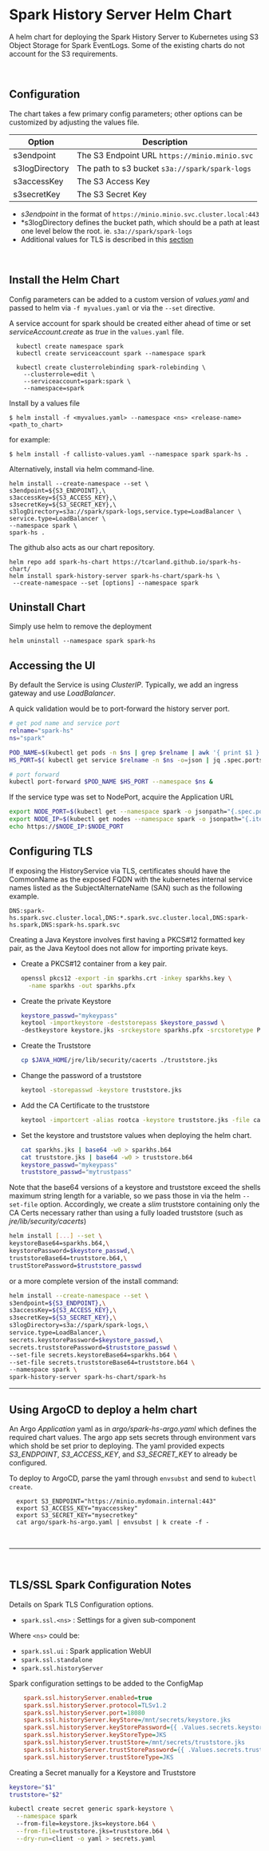 Spark History Server Helm Chart
===============================

 A helm chart for deploying the Spark History Server to Kubernetes 
using S3 Object Storage for Spark EventLogs. Some of the existing 
charts do not account for the S3 requirements.

<br>

## Configuration

The chart takes a few primary config parameters; other options 
can be customized by adjusting the values file.

|     Option     | Description |
| -------------- | ----------- |
|  s3endpoint    | The S3 Endpoint URL   `https://minio.minio.svc` |
| s3logDirectory | The path to s3 bucket `s3a://spark/spark-logs` |
|  s3accessKey   | The S3 Access Key |
|  s3secretKey   | The S3 Secret Key |

- *s3endpoint* in the format of `https://minio.minio.svc.cluster.local:443`
- *s3logDirectory defines the bucket path, which should be a path at 
  least one level below the root. ie. `s3a://spark/spark-logs`
- Additional values for TLS is described in this [section](#configuring-tls)

<br>

## Install the Helm Chart

Config parameters can be added to a custom version of *values.yaml* and 
passed to helm via `-f myvalues.yaml` or via the `--set` directive.

A service account for spark should be created either ahead of time or set
*serviceAccount.create* as *true* in the `values.yaml` file.
```
  kubectl create namespace spark
  kubectl create serviceaccount spark --namespace spark

  kubectl create clusterrolebinding spark-rolebinding \
    --clusterrole=edit \
    --serviceaccount=spark:spark \
    --namespace=spark
```

Install by a values file
```
$ helm install -f <myvalues.yaml> --namespace <ns> <release-name> <path_to_chart>
```

for example:
```
$ helm install -f callisto-values.yaml --namespace spark spark-hs .
```

Alternatively, install via helm command-line.
```
helm install --create-namespace --set \
s3endpoint=${S3_ENDPOINT},\
s3accessKey=${S3_ACCESS_KEY},\
s3secretKey=${S3_SECRET_KEY},\
s3logDirectory=s3a://spark/spark-logs,service.type=LoadBalancer \
service.type=LoadBalancer \
--namespace spark \
spark-hs .
```

The github also acts as our chart repository.
```
helm repo add spark-hs-chart https://tcarland.github.io/spark-hs-chart/
helm install spark-history-server spark-hs-chart/spark-hs \
 --create-namespace --set [options] --namespace spark
```

## Uninstall Chart

Simply use helm to remove the deployment
```
helm uninstall --namespace spark spark-hs
```


## Accessing the UI

By default the Service is using *ClusterIP*. Typically, we add an ingress 
gateway and use *LoadBalancer*. 

A quick validation would be to port-forward the history server port.
```bash
# get pod name and service port
relname="spark-hs"
ns="spark"

POD_NAME=$(kubectl get pods -n $ns | grep $relname | awk '{ print $1 }')
HS_PORT=$( kubectl get service $relname -n $ns -o=json | jq .spec.ports[0].port )

# port forward
kubectl port-forward $POD_NAME $HS_PORT --namespace $ns &
```

If the service type was set to NodePort, acquire the Application URL
```bash
export NODE_PORT=$(kubectl get --namespace spark -o jsonpath="{.spec.ports[0].nodePort}" services spark-hs)
export NODE_IP=$(kubectl get nodes --namespace spark -o jsonpath="{.items[0].status.addresses[0].address}")
echo https://$NODE_IP:$NODE_PORT
```


## Configuring TLS

If exposing the HistoryService via TLS, certificates should have the 
CommonName as the exposed FQDN with the kubernetes internal service 
names listed as the SubjectAlternateName (SAN) such as the following
example.
```
DNS:spark-hs.spark.svc.cluster.local,DNS:*.spark.svc.cluster.local,DNS:spark-hs.spark,DNS:spark-hs.spark.svc
```

Creating a Java Keystore involves first having a PKCS#12 formatted key pair, as 
the Java Keytool does not allow for importing private keys.

- Create a PKCS#12 container from a key pair.
  ```sh
  openssl pkcs12 -export -in sparkhs.crt -inkey sparkhs.key \
    -name sparkhs -out sparkhs.pfx
  ```

- Create the private Keystore
  ```sh
  keystore_passwd="mykeypass"
  keytool -importkeystore -deststorepass $keystore_passwd \
  -destkeystore keystore.jks -srckeystore sparkhs.pfx -srcstoretype PKCS12
  ```

- Create the Truststore
  ```sh
  cp $JAVA_HOME/jre/lib/security/cacerts ./truststore.jks
  ```

- Change the password of a truststore
  ```sh
  keytool -storepasswd -keystore truststore.jks
  ```

- Add the CA Certificate to the truststore
  ```sh
  keytool -importcert -alias rootca -keystore truststore.jks -file ca.crt
  ```

- Set the keystore and truststore values when deploying the helm chart.
  ```sh
  cat sparkhs.jks | base64 -w0 > sparkhs.b64
  cat truststore.jks | base64 -w0 > truststore.b64
  keystore_passwd="mykeypass"
  truststore_passwd="mytrustpass"
  ```

Note that the base64 versions of a keystore and truststore exceed 
the shells maximum string length for a variable, so we pass those 
in via the helm `--set-file` option. Accordingly, we create a *slim* 
truststore containing only the CA Certs necessary rather than
using a fully loaded truststore (such as *jre/lib/security/cacerts*)
```sh
helm install [...] --set \
keystoreBase64=sparkhs.b64,\
keystorePassword=$keystore_passwd,\
truststoreBase64=truststore.b64,\
trustStorePassword=$truststore_passwd
```

or a more complete version of the install command:
```sh
helm install --create-namespace --set \
s3endpoint=${S3_ENDPOINT},\
s3accessKey=${S3_ACCESS_KEY},\
s3secretKey=${S3_SECRET_KEY},\
s3logDirectory=s3a://spark/spark-logs,\
service.type=LoadBalancer,\
secrets.keystorePassword=$keystore_passwd,\
secrets.truststorePassword=$truststore_passwd \
--set-file secrets.keystoreBase64=sparkhs.b64 \
--set-file secrets.truststoreBase64=truststore.b64 \
--namespace spark \
spark-history-server spark-hs-chart/spark-hs
```

---

## Using ArgoCD to deploy a helm chart

An Argo *Application* yaml as in *argo/spark-hs-argo.yaml* which defines
the required chart values. The argo app sets secrets through environment vars 
which shold be set prior to deploying. The yaml provided expects *S3_ENDPOINT*, 
*S3_ACCESS_KEY*, and *S3_SECRET_KEY* to already be configured.

To deploy to ArgoCD, parse the yaml through `envsubst` and send to `kubectl create`. 
```
  export S3_ENDPOINT="https://minio.mydomain.internal:443"
  export S3_ACCESS_KEY="myaccesskey"
  export S3_SECRET_KEY="mysecretkey"
  cat argo/spark-hs-argo.yaml | envsubst | k create -f -
```

<br>

---

<br>

## TLS/SSL Spark Configuration Notes

Details on Spark TLS Configuration options.

- `spark.ssl.<ns>` : Settings for a given sub-component

Where `<ns>` could be:
- `spark.ssl.ui`   : Spark application WebUI
- `spark.ssl.standalone`
- `spark.ssl.historyServer`

Spark configuration settings to be added to the ConfigMap
```ini
    spark.ssl.historyServer.enabled=true
    spark.ssl.historyServer.protocol=TLSv1.2
    spark.ssl.historyServer.port=18080
    spark.ssl.historyServer.keyStore=/mnt/secrets/keystore.jks
    spark.ssl.historyServer.keyStorePassword={{ .Values.secrets.keystorePassword }}
    spark.ssl.historyServer.keyStoreType=JKS
    spark.ssl.historyServer.trustStore=/mnt/secrets/truststore.jks
    spark.ssl.historyServer.trustStorePassword={{ .Values.secrets.truststorePassword }}
    spark.ssl.historyServer.trustStoreType=JKS
```

Creating a Secret manually for a Keystore and Truststore
```sh
keystore="$1"
truststore="$2"

kubectl create secret generic spark-keystore \
  --namespace spark
  --from-file=keystore.jks=keystore.b64 \
  --from-file=truststore.jks=truststore.b64 \
  --dry-run=client -o yaml > secrets.yaml
```




